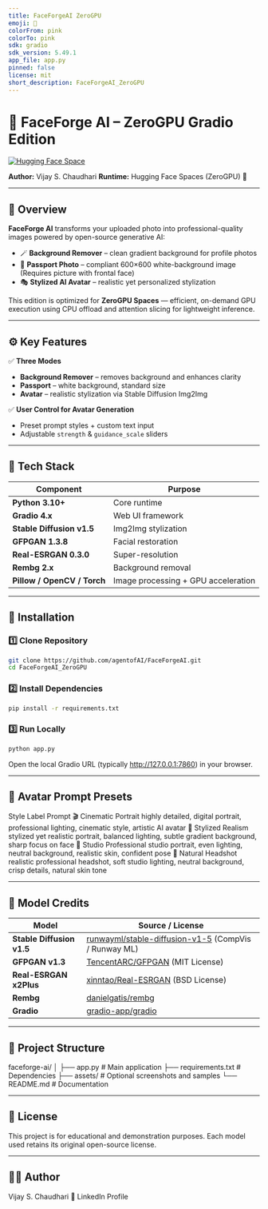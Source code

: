 ```yaml
---
title: FaceForgeAI ZeroGPU
emoji: 🐨
colorFrom: pink
colorTo: pink
sdk: gradio
sdk_version: 5.49.1
app_file: app.py
pinned: false
license: mit
short_description: FaceForgeAI_ZeroGPU
---
```


# 🎨 FaceForge AI – ZeroGPU Gradio Edition  
[![Hugging Face Space](https://img.shields.io/badge/🤗%20Open%20in-Hugging%20Face%20Space-yellow)](https://huggingface.co/spaces/VcRlAgent/FaceForgeAI_ZeroGPU)

**Author:** Vijay S. Chaudhari
**Runtime:** Hugging Face Spaces (ZeroGPU) 🚀  
 
---

## 🧠 Overview  
**FaceForge AI** transforms your uploaded photo into professional-quality images powered by open-source generative AI:  
- 🪄 **Background Remover** – clean gradient background for profile photos  
- 🛂 **Passport Photo** – compliant 600×600 white-background image  (Requires picture with frontal face)
- 🎭 **Stylized AI Avatar** – realistic yet personalized stylization  

This edition is optimized for **ZeroGPU Spaces** — efficient, on-demand GPU execution using CPU offload and attention slicing for lightweight inference.

---

## ⚙️ Key Features  
✅ **Three Modes**
- **Background Remover** – removes background and enhances clarity  
- **Passport** – white background, standard size  
- **Avatar** – realistic stylization via Stable Diffusion Img2Img  

✅ **User Control for Avatar Generation**
- Preset prompt styles + custom text input  
- Adjustable `strength` & `guidance_scale` sliders  

---

## 🧩 Tech Stack  

| Component | Purpose |
|------------|----------|
| **Python 3.10+** | Core runtime |
| **Gradio 4.x** | Web UI framework |
| **Stable Diffusion v1.5** | Img2Img stylization |
| **GFPGAN 1.3.8** | Facial restoration |
| **Real-ESRGAN 0.3.0** | Super-resolution |
| **Rembg 2.x** | Background removal |
| **Pillow / OpenCV / Torch** | Image processing + GPU acceleration |


---

## 🧰 Installation  

### 1️⃣ Clone Repository
```bash
git clone https://github.com/agentofAI/FaceForgeAI.git
cd FaceForgeAI_ZeroGPU
```

### 2️⃣ Install Dependencies
```bash
pip install -r requirements.txt
```

### 3️⃣ Run Locally
```bash
python app.py
```
Open the local Gradio URL (typically http://127.0.0.1:7860) in your browser.

---

## 🎨 Avatar Prompt Presets
Style Label	            Prompt
🎬 Cinematic Portrait	highly detailed, digital portrait, professional lighting, cinematic style, artistic AI avatar
🎨 Stylized Realism	    stylized yet realistic portrait, balanced lighting, subtle gradient background, sharp 
                        focus on face
🏢 Studio Professional	studio portrait, even lighting, neutral background, realistic skin, confident pose
🤵 Natural Headshot	    realistic professional headshot, soft studio lighting, neutral background, crisp details, 
                        natural skin tone

---

## 🧾 Model Credits
| Model                     | Source / License                                                                                              |
| ------------------------- | ------------------------------------------------------------------------------------------------------------- |
| **Stable Diffusion v1.5** | [runwayml/stable-diffusion-v1-5](https://huggingface.co/runwayml/stable-diffusion-v1-5) (CompVis / Runway ML) |
| **GFPGAN v1.3**           | [TencentARC/GFPGAN](https://github.com/TencentARC/GFPGAN) (MIT License)                                       |
| **Real-ESRGAN x2Plus**    | [xinntao/Real-ESRGAN](https://github.com/xinntao/Real-ESRGAN) (BSD License)                                   |
| **Rembg**                 | [danielgatis/rembg](https://github.com/danielgatis/rembg)                                                     |
| **Gradio**                | [gradio-app/gradio](https://github.com/gradio-app/gradio)                                                     |

---

## 🧠 Project Structure
faceforge-ai/
│
├── app.py                # Main application
├── requirements.txt      # Dependencies
├── assets/               # Optional screenshots and samples
└── README.md             # Documentation

---

## 📜 License

This project is for educational and demonstration purposes.
Each model used retains its original open-source license.

---
## 👨‍💻 Author

Vijay S. Chaudhari
🔗 LinkedIn Profile